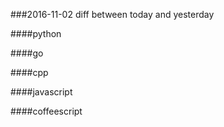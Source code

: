 ###2016-11-02
diff between today and yesterday

####python

####go

####cpp

####javascript

####coffeescript
